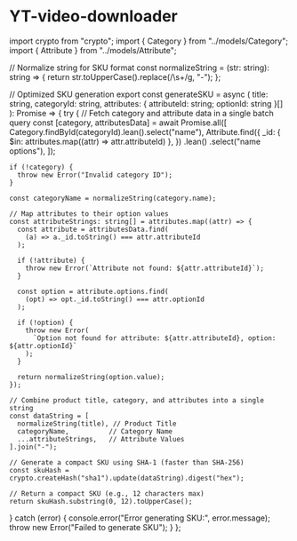 # YT-video-downloader

import crypto from "crypto";
import { Category } from "../models/Category";
import { Attribute } from "../models/Attribute";

// Normalize string for SKU format
const normalizeString = (str: string): string => {
  return str.toUpperCase().replace(/\s+/g, "-");
};

// Optimized SKU generation
export const generateSKU = async (
  title: string,
  categoryId: string,
  attributes: { attributeId: string; optionId: string }[]
): Promise<string> => {
  try {
    // Fetch category and attribute data in a single batch query
    const [category, attributesData] = await Promise.all([
      Category.findById(categoryId).lean().select("name"),
      Attribute.find({
        _id: { $in: attributes.map((attr) => attr.attributeId) },
      })
        .lean()
        .select("name options"),
    ]);

    if (!category) {
      throw new Error("Invalid category ID");
    }

    const categoryName = normalizeString(category.name);

    // Map attributes to their option values
    const attributeStrings: string[] = attributes.map((attr) => {
      const attribute = attributesData.find(
        (a) => a._id.toString() === attr.attributeId
      );

      if (!attribute) {
        throw new Error(`Attribute not found: ${attr.attributeId}`);
      }

      const option = attribute.options.find(
        (opt) => opt._id.toString() === attr.optionId
      );

      if (!option) {
        throw new Error(
          `Option not found for attribute: ${attr.attributeId}, option: ${attr.optionId}`
        );
      }

      return normalizeString(option.value);
    });

    // Combine product title, category, and attributes into a single string
    const dataString = [
      normalizeString(title), // Product Title
      categoryName,          // Category Name
      ...attributeStrings,   // Attribute Values
    ].join("-");

    // Generate a compact SKU using SHA-1 (faster than SHA-256)
    const skuHash = crypto.createHash("sha1").update(dataString).digest("hex");

    // Return a compact SKU (e.g., 12 characters max)
    return skuHash.substring(0, 12).toUpperCase();
  } catch (error) {
    console.error("Error generating SKU:", error.message);
    throw new Error("Failed to generate SKU");
  }
};
